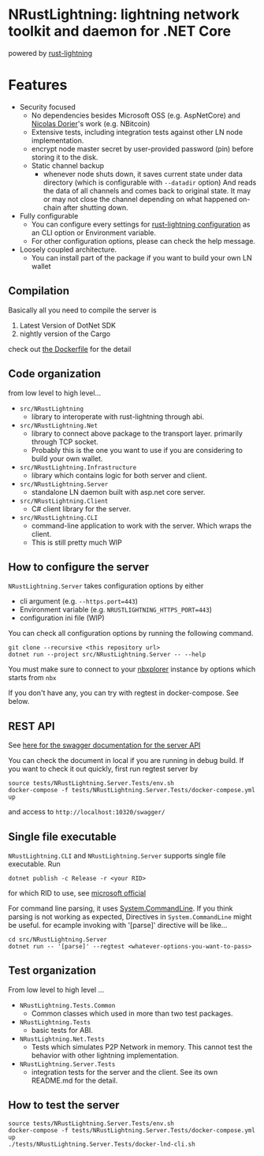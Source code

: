 
# NRustLightning: lightning network toolkit and daemon for .NET Core

powered by [rust-lightning](https://github.com/rust-bitcoin/rust-lightning)

# Features

* Security focused
  * No dependencies besides Microsoft OSS (e.g. AspNetCore) and [Nicolas Dorier](https://github.com/NicolasDorier)'s work (e.g. NBitcoin)
  * Extensive tests, including integration tests against other LN node implementation.
  * encrypt node master secret by user-provided password (pin) before storing it to the disk.
  * Static channel backup
    * whenever node shuts down, it saves current state under data directory (which is configurable with `--datadir` option)
      And reads the data of all channels and comes back to original state. It may or may not close the channel depending on
      what happened on-chain after shutting down.
* Fully configurable
  * You can configure every settings for [rust-lightning configuration](https://docs.rs/lightning/0.0.11/lightning/util/config/index.html) as an CLI option or Environment variable.
  * For other configuration options, please can check the help message.
* Loosely coupled architecture.
  * You can install part of the package if you want to build your own LN wallet

## Compilation

Basically all you need to compile the server is

1. Latest Version of DotNet SDK
2. nightly version of the Cargo

check out [the Dockerfile](./src/NRustLightning.Server/Dockerfile) for the detail


## Code organization

from low level to high level...

* `src/NRustLightning`
  * library to interoperate with rust-lightning through abi.
* `src/NRustLightning.Net`
  * library to connect above package to the transport layer. primarily through TCP socket.
  * Probably this is the one you want to use if you are considering to build your own wallet.
* `src/NRustLightning.Infrastructure`
  * library which contains logic for both server and client.
* `src/NRustLightning.Server`
  * standalone LN daemon built with asp.net core server.
* `src/NRustLightning.Client`
  * C# client library for the server.
* `src/NRustLightning.CLI`
  * command-line application to work with the server. Which wraps the client.
  * This is still pretty much WIP


## How to configure the server

`NRustLightning.Server` takes configuration options by either

* cli argument (e.g. `--https.port=443`)
* Environment variable  (e.g. `NRUSTLIGHTNING_HTTPS_PORT=443`)
* configuration ini file (WIP)

You can check all configuration options by running the following command.

```
git clone --recursive <this repository url>
dotnet run --project src/NRustLightning.Server -- --help 
```

You must make sure to connect to your [nbxplorer](https://github.com/dgarage/NBXplorer) instance by options which starts from `nbx`

If you don't have any, you can try with regtest in docker-compose. See below.



## REST API

See [here for the swagger documentation for the server API](https://joemphilips.github.io/NRustLightning/dist/)



You can check the document in local if you are running in debug build. If you want to check it out quickly, first run regtest server by

```
source tests/NRustLightning.Server.Tests/env.sh
docker-compose -f tests/NRustLightning.Server.Tests/docker-compose.yml up
```

and access to `http://localhost:10320/swagger/`


## Single file executable

`NRustLightning.CLI` and `NRustLightning.Server` supports single file executable.
Run

```
dotnet publish -c Release -r <your RID>
```

for which RID to use, see [microsoft official](https://docs.microsoft.com/en-us/dotnet/core/rid-catalog)

For command line parsing, it uses [System.CommandLine](https://github.com/dotnet/command-line-api/).
If you think parsing is not working as expected, Directives in `System.CommandLine` might be useful. for ecample invoking with '[parse]' directive will be like...

```
cd src/NRustLightning.Server
dotnet run -- '[parse]' --regtest <whatever-options-you-want-to-pass>
```

## Test organization

From low level to high level ...

* `NRustLightning.Tests.Common`
  * Common classes which used in more than two test packages.
* `NRustLightning.Tests`
  * basic tests for ABI.
* `NRustLightning.Net.Tests`
  * Tests which simulates P2P Network in memory. This cannot test the behavior with other lightning implementation.
* `NRustLightning.Server.Tests`
  * integration tests for the server and the client. See its own README.md for the detail.
  

## How to test the server

```
source tests/NRustLightning.Server.Tests/env.sh
docker-compose -f tests/NRustLightning.Server.Tests/docker-compose.yml up
./tests/NRustLightning.Server.Tests/docker-lnd-cli.sh
```

